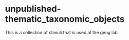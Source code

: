 # unpublished-thematic_taxonomic_objects
This is a collection of stimuli that is used at the geng lab.
